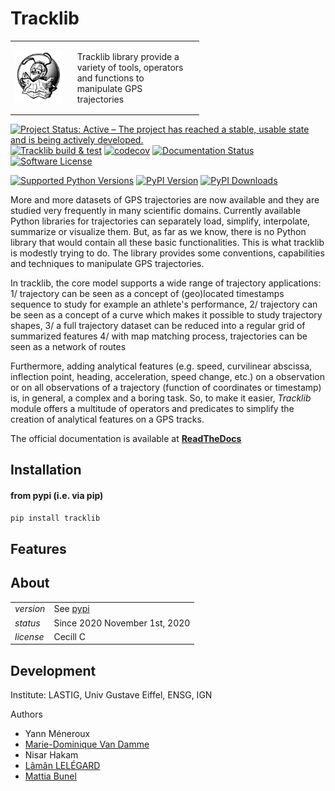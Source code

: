 # Tracklib

<p align="center">
<table style="border:none;border:0;width:60%"><tr>
  <td align="center" style="width:30%"><img width="200px" src="https://github.com/umrlastig/tracklib/blob/main/doc/source/img/TracklibLogo.png" /></td>
  <td style="padding:16px;"><label>Tracklib</label> library provide a variety of tools, operators and functions to manipulate GPS trajectories</td>
</tr></table>
</p>

[![Project Status: Active – The project has reached a stable, usable state and is being actively developed.](https://www.repostatus.org/badges/latest/active.svg)](https://www.repostatus.org/#active)
[![Tracklib build & test](https://github.com/umrlastig/tracklib/actions/workflows/ci.yml/badge.svg)](https://github.com/umrlastig/tracklib/actions/workflows/ci.yml)
[![codecov](https://codecov.io/gh/umrlastig/tracklib/branch/main/graph/badge.svg?token=pHLaV21j2O)](https://codecov.io/gh/umrlastig/tracklib)
[![Documentation Status](https://readthedocs.org/projects/tracklib/badge/?version=latest)](https://tracklib.readthedocs.io/en/latest/?badge=latest)
[![Software License](https://img.shields.io/badge/Licence-Cecill--C-blue.svg?style=flat)](https://github.com/umrlastig/tracklib/blob/main/LICENCE)

[![Supported Python Versions](https://img.shields.io/pypi/pyversions/tracklib.svg)](https://www.python.org/downloads/)
[![PyPI Version](https://img.shields.io/pypi/v/tracklib.svg)](https://pypi.python.org/pypi/tracklib/)
[![PyPI Downloads](https://img.shields.io/pypi/dm/tracklib?color=blue)](https://pypistats.org/packages/tracklib)


More and more datasets of GPS trajectories are now available and they are studied very frequently in many scientific domains. Currently available Python libraries for trajectories can separately load, simplify, interpolate, summarize or visualize them. But, as far as we know, there is no Python library that would contain all these basic functionalities. This is what tracklib is modestly trying to do. The library provides  some conventions, capabilities and techniques to manipulate GPS trajectories.

In tracklib, the core model supports a wide range of trajectory  applications:
1/ trajectory can be seen as a concept of (geo)located timestamps sequence to study for example an athlete's performance,
2/ trajectory can be seen as a concept of a curve which makes it possible to study trajectory shapes,
3/ a full trajectory dataset can be reduced into a regular grid of summarized features
4/ with map matching process, trajectories can be seen as a network of routes

Furthermore, adding analytical features (e.g. speed, curvilinear abscissa, inflection point, heading, acceleration, speed change, etc.) on a observation or on all observations of a trajectory (function of coordinates or timestamp) is, in general, a complex and a boring task. So, to make it easier, _Tracklib_ module offers a multitude of operators and  predicates to simplify the creation of analytical features on a GPS tracks.

The official documentation is available at **[ReadTheDocs](https://tracklib.readthedocs.io)**

## Installation

#### from pypi (i.e. via pip)

```bash
pip install tracklib
```

## Features




## About

|                |                                                           |
| -------------- | --------------------------------------------------------- |
| _version_      | See [pypi](https://pypi.org/project/tracklib/#history)    |
| _status_       | Since 2020 November 1st, 2020                             |
| _license_      | Cecill C                                                  |

## Development

Institute: LASTIG, Univ Gustave Eiffel, ENSG, IGN

Authors
- Yann Méneroux
- [Marie-Dominique Van Damme](https://www.umr-lastig.fr/mdvandamme/)
- Nisar Hakam
- [Lâmân LELÉGARD](https://www.umr-lastig.fr/laman-lelegard/) 
- [Mattia Bunel ](https://www.umr-lastig.fr/mattia-bunel/index_fr.html)














